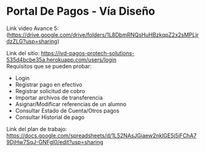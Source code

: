 # Portal De Pagos - Vía Diseño


Link video Avance 5:
(https://drive.google.com/drive/folders/1L8DbmRNQsHuHBzkqpZ2x2sMPLjrdzZLG?usp=sharing)

Link del sitio: https://ivd-pagos-protech-solutions-535d4bcbe35a.herokuapp.com/users/login
<br>
Requisitos que se pueden probar:
- Login
- Registrar pago en efectivo
- Registrar solicitud de cobro
- Importar archivos de transferencia
- Asignar/Modificar referencias de un alumno
- Consultar Estado de Cuenta/Otros pagos
- Consultar Historial de pago



Link del plan de trabajo: https://docs.google.com/spreadsheets/d/1L52NAsJGiaew2nklGE5j5iFChA79DjHw7SqJ-GNFgl0/edit?usp=sharing

